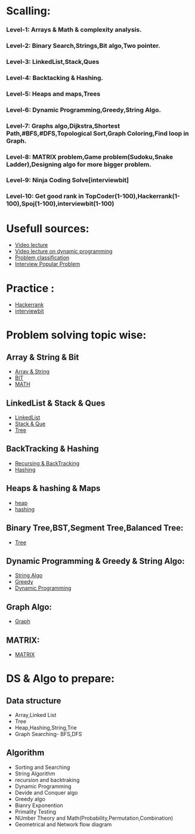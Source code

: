 # Scalling:
   ### Level-1: Arrays & Math & complexity analysis.
   ### Level-2: Binary Search,Strings,Bit algo,Two pointer.
   ### Level-3: LinkedList,Stack,Ques
   ### Level-4: Backtacking & Hashing.
   ### Level-5: Heaps and maps,Trees
   ### Level-6: Dynamic Programming,Greedy,String Algo.
   ### Level-7: Graphs algo,Dijkstra,Shortest Path,#BFS,#DFS,Topological Sort,Graph Coloring,Find loop in Graph.
   ### Level-8: MATRIX problem,Game problem(Sudoku,Snake Ladder),Designing algo for more bigger problem.
   ### Level-9: Ninja Coding Solve[interviewbit]
   ### Level-10: Get good rank in TopCoder(1-100),Hackerrank(1-100),Spoj(1-100),interviewbit(1-100)
 
# Usefull sources:
   * [Video lecture](https://www.youtube.com/user/tusharroy2525/playlists?view=1&shelf_id=0&sort=dd)
   * [Video lecture on dynamic programming](https://www.youtube.com/watch?v=U4yPae3GEO0&list=PLamzFoFxwoNjtJZoNNAlYQ_Ixmm2s-CGX)
   * [Problem classification](https://www.programcreek.com/2013/08/leetcode-problem-classification/)
   * [Interview Popular Problem](https://www.programcreek.com/2012/11/top-10-algorithms-for-coding-interview/)
   
# Practice :
   * [Hackerrank](https://www.hackerrank.com/)
   * [interviewbit](https://www.interviewbit.com)
 
 

 # Problem solving topic wise:
 
   ## Array & String & Bit
   * [Array & String](https://github.com/surajitm/dsAlgo/wiki/Arrays-and-String)
   * [BIT](https://github.com/surajitm/dsAlgo/wiki/Bit-Algo)
   * [MATH](https://github.com/surajitm/dsAlgo/wiki/Math)
      
   ## LinkedList & Stack & Ques
   * [LinkedList](https://github.com/surajitm/dsAlgo/wiki/LinkedList)
   * [Stack & Que](https://github.com/surajitm/dsAlgo/wiki/Stack-and-Queue)
   * [Tree](https://github.com/surajitm/dsAlgo/wiki/Tree)
      
  ## BackTracking & Hashing
   * [Recursing & BackTracking](https://github.com/surajitm/dsAlgo/wiki/Recursion-and-BackTracking)
   * [Hashing](https://github.com/surajitm/dsAlgo/wiki/Hashing)
      
 ## Heaps & hashing & Maps 
   * [heap](https://github.com/surajitm/dsAlgo/wiki/Heap)
   * [hashing](https://github.com/surajitm/dsAlgo/wiki/Hashing)
      
 ## Binary Tree,BST,Segment Tree,Balanced Tree:
   * [Tree](https://github.com/surajitm/dsAlgo/wiki/Tree)
 
 ## Dynamic Programming & Greedy & String Algo:
   * [String Algo](https://github.com/surajitm/dsAlgo/wiki/String-Algo)
   * [Greedy](https://github.com/surajitm/dsAlgo/wiki/Greedy-Algo)
   * [Dynamic Programming](https://github.com/surajitm/dsAlgo/wiki/Dynamic-Programming)
      
 ## Graph Algo:
   * [Graph](https://github.com/surajitm/dsAlgo/wiki/Graph-Algo)
      
 ## MATRIX:     
   * [MATRIX](https://github.com/surajitm/dsAlgo/wiki/Matrix)
      
# DS & Algo to prepare:

## Data structure
  * Array,Linked List
  * Tree
  * Heap,Hashing,String,Trie
  * Graph Searching- BFS,DFS

## Algorithm
 * Sorting and Searching
 * String Algorithm
 * recursion and backtraking
 * Dynamic Programming
 * Devide and Conquer algo
 * Greedy algo
 * Bianry Exponention
 * Primality Testing
 * NUmber Theory and Math(Probability,Permutation,Combination)
 * Geometrical and Network flow diagram 
